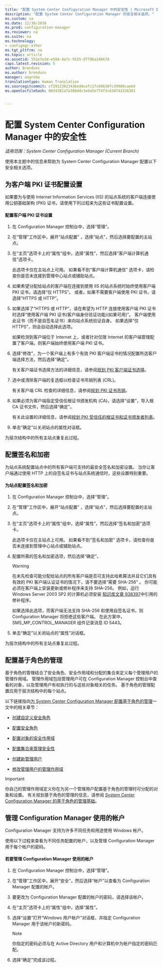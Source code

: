 ```yaml
---
title: "配置 System Center Configuration Manager 中的安全性 | Microsoft Docs"
description: "配置 System Center Configuration Manager 的安全相关选项。"
ms.custom: na
ms.date: 12/30/2016
ms.prod: configuration-manager
ms.reviewer: na
ms.suite: na
ms.technology:
- configmgr-other
ms.tgt_pltfrm: na
ms.topic: article
ms.assetid: 552e7e3d-e584-4a7c-9155-0f796a14b678
caps.latest.revision: 5
author: Brenduns
ms.author: brenduns
manager: angrobe
translationtype: Human Translation
ms.sourcegitcommit: cf29123923436ed4cefc17c69630fc39989caeb4
ms.openlocfilehash: 0034381a7a388ddc3eda5e774f3c63d741336301


---
```

# <a name="configure-security-in-system-center-configuration-manager"></a>配置 System Center Configuration Manager 中的安全性

*适用范围：System Center Configuration Manager (Current Branch)*

使用本主题中的信息来帮助为 System Center Configuration Manager 配置以下安全相关选项。  

##  <a name="a-namebkmkconfigureclientpkia-configure-settings-for-client-pki-certificates"></a><a name="BKMK_ConfigureClientPKI"></a> 为客户端 PKI 证书配置设置  
如果要为与使用 Internet Information Services (IIS) 的站点系统的客户端连接使用公钥基础架构 (PKI) 证书，请使用下列过程来为这些证书配置设置。  

#### <a name="to-configure-client-pki-certificate-settings"></a>配置客户端 PKI 证书设置  

1.  在 Configuration Manager 控制台中，选择“管理”。  

2.  在“管理”工作区中，展开“站点配置” ，选择“站点”，然后选择要配置的主站点。  

3.  在“主页”选项卡上的“属性”组中，选择“属性”，然后选择“客户端计算机通信”选项卡。  

    此选项卡仅在主站点上可用。 如果看不到“客户端计算机通信”  选项卡，请检查你是否未连接到管理中心站点或辅助站点。  

4.  如果希望分配给站点的客户端在连接到使用 IIS 的站点系统时始终使用客户端 PKI 证书，请选择“仅 HTTPS”。 或者，如果不需要客户端使用 PKI 证书，请选择“HTTPS 或 HTTP”。  

5.  如果选择了“HTTPS 或 HTTP”，请在希望为 HTTP 连接使用客户端 PKI 证书时选择“使用客户端 PKI 证书(客户端身份验证功能)(如果可用)”。 客户端使用此证书（而不是自签名证书）来向站点系统验证自身。 如果选择“仅 HTTPS”，则会自动选择此选项。  

    如果检测到客户端位于 Internet 上，或者针对仅限 Internet 的客户端管理配置了客户端，则客户端始终使用客户端 PKI 证书。  

6.  选择“修改”，为一个客户端上有多个有效 PKI 客户端证书的情况配置所选客户端选择方法，然后选择“确定”。  

    有关客户端证书选择方法的详细信息，请参阅[规划 PKI 客户端证书选择](../../../core/plan-design/security/plan-for-security.md#BKMK_PlanningForClientCertificateSelection)。  

7.  选中或清除客户端的复选框以检查证书吊销列表 (CRL)。  

    有关客户端 CRL 检查的详细信息，请参阅[规划 PKI 证书吊销](../../../core/plan-design/security/plan-for-security.md#BKMK_PlanningForCRLs)。  

8.  如果必须为客户端指定受信任根证书颁发机构 (CA)，请选择“设置”，导入根 CA 证书文件，然后选择“确定”。  

    有关此设置的详细信息，请参阅[规划 PKI 受信任的根证书和证书颁发者列表](../../../core/plan-design/security/plan-for-security.md#BKMK_PlanningForRootCAs)。  

9. 单击“确定”以关闭站点的属性对话框。  

为层次结构中的所有主站点重复此过程。  

##  <a name="a-namebkmkconfiguresigningencryptiona-configure-signing-and-encryption"></a><a name="BKMK_ConfigureSigningEncryption"></a> 配置签名和加密  
为站点系统配置站点中的所有客户端可支持的最安全签名和加密设置。 当你让客户端通过使用 HTTP 上的自签名证书与站点系统通信时，这些设置特别重要。  

#### <a name="to-configure-signing-and-encryption-for-a-site"></a>为站点配置签名和加密  

1.  在 Configuration Manager 控制台中，选择“管理”。  

2.  在“管理”工作区中，展开“站点配置” ，选择“站点”，然后选择要配置的主站点。  

3.  在“主页”选项卡上的“属性”组中，选择“属性”，然后选择“签名和加密”选项卡。  

    此选项卡仅在主站点上可用。 如果看不到“签名和加密”  选项卡，请检查你是否未连接到管理中心站点或辅助站点。  

4.  配置所需的签名和加密选项，然后选择“确定”。  

    > [!WARNING]  
    >  在未先检查可能分配给站点的所有客户端是否可支持此哈希算法并且它们具有有效的 PKI 客户端认证证书的情况下，请不要选择“需要 SHA-256” 。 你可能必须在客户端上安装更新或修补程序来支持 SHA-256。 例如，运行 Windows Server 2003 SP2 的计算机必须安装 [知识库文章 938397](http://go.microsoft.com/fwlink/p/?LinkId=226666)中引用的修补程序。  
    >   
    >  如果选择此选项，而客户端无法支持 SHA-256 和使用自签名证书，则 Configuration Manager 将拒绝这些客户端。 在此方案中，SMS_MP_CONTROL_MANAGER 组件记录消息 ID 5443。  

5.  单击“确定”以关闭站点的“属性”对话框。  

为层次结构中的所有主站点重复此过程。  

##  <a name="a-namebkmkconfigurerbaa-configure-role-based-administration"></a><a name="BKMK_ConfigureRBA"></a> 配置基于角色的管理  
基于角色的管理结合了安全角色、安全作用域和分配的集合来定义每个管理用户的管理作用域。 管理作用域包括管理用户可在 Configuration Manager 控制台中查看的对象，以及管理用户有权执行的与这些对象相关的任务。 基于角色的管理配置应用于层次结构中的每个站点。  

以下链接指向[为 System Center Configuration Manager 配置基于角色的管理](../../../core/servers/deploy/configure/configure-role-based-administration.md)一文中的相关章节：  

-   [创建自定义安全角色](../../../core/servers/deploy/configure/configure-role-based-administration.md#BKMK_CreateSecRole)  

-   [配置安全角色](../../../core/servers/deploy/configure/configure-role-based-administration.md#BKMK_ConfigSecRole)  

-   [配置对象的安全作用域](../../../core/servers/deploy/configure/configure-role-based-administration.md#BKMK_ConfigSecScope)  

-   [配置集合来管理安全性](../../../core/servers/deploy/configure/configure-role-based-administration.md#BKMK_ConfigColl)  

-   [创建新管理用户](../../../core/servers/deploy/configure/configure-role-based-administration.md#BKMK_Create_AdminUser)  

-   [修改管理用户的管理作用域](../../../core/servers/deploy/configure/configure-role-based-administration.md#BKMK_ModAdminUser)  

> [!IMPORTANT]  
>  你自己的管理作用域定义你在为另一个管理用户配置基于角色的管理时可分配的对象和设置。 有关规划基于角色的管理的信息，请参阅 [System Center Configuration Manager 的基于角色的管理基础](../../../core/understand/fundamentals-of-role-based-administration.md)。  

##  <a name="a-namebkmkmanageaccountsa-manage-accounts-that-are-used-by-configuration-manager"></a><a name="BKMK_ManageAccounts"></a> 管理 Configuration Manager 使用的帐户  
Configuration Manager 支持为许多不同任务和用途使用 Windows 帐户。  

使用以下过程来查看为不同任务配置的帐户，以及管理 Configuration Manager 用于每个帐户的密码。  

#### <a name="to-manage-accounts-that-are-used-by-configuration-manager"></a>若要管理 Configuration Manager 使用的帐户  

1.  在 Configuration Manager 控制台中，选择“管理”。  

2.  在“管理”工作区中，展开“安全”，然后选择“帐户”以查看为 Configuration Manager 配置的帐户。  

3.  要更改为 Configuration Manager 配置的帐户的密码，请选择该帐户。  

4.  在“主页”选项卡上的“属性”组中，选择“属性”。  

5.  选择“设置”打开“Windows 用户帐户”对话框，并指定 Configuration Manager 用于该帐户的新密码。  

    > [!NOTE]  
    >  你指定的密码必须与在 Active Directory 用户和计算机中为帐户指定的密码匹配。  

6.  选择“确定”完成该过程。  



<!--HONumber=Dec16_HO5-->


